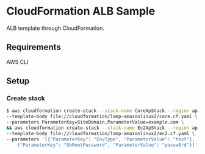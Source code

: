 # CloudFormation ALB Sample
ALB template through CloudFormation.

## Requirements
AWS CLI

## Setup
### Create stack

```bash
$ aws cloudformation create-stack --stack-name CoreApStack --region ap-northeast-1 --capabilities CAPABILITY_IAM \
--template-body file://cloudformation/lamp-amazonlinux2/core.cf.yaml \
--parameters ParameterKey=SiteDomain,ParameterValue=example.com \
&& aws cloudformation create-stack --stack-name Ec2ApStack --region ap-northeast-1 --capabilities CAPABILITY_IAM \
--template-body file://cloudformation/lamp-amazonlinux2/ec2.cf.yaml \
--parameters '[{"ParameterKey": "EnvType", "ParameterValue": "test"},
	{"ParameterKey": "DbRootPassword", "ParameterValue": "passw0rd"}]'
```
